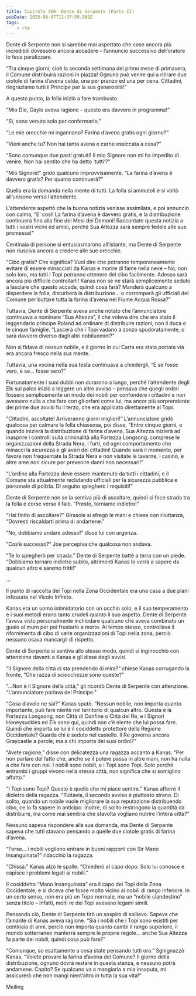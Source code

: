 ```yaml
---
title: Capitolo 460- Dente di Serpente (Parte II)
pubDate: 2025-08-07T11:37:50.989Z
tags:
    - rtw
---
```







Dente di Serpente non si sarebbe mai aspettato che cose ancora più incredibili dovessero ancora accadere – l’annuncio successivo dell’oratore lo fece paralizzare.


“Tra cinque giorni, cioè la seconda settimana del primo mese di primavera, il Comune distribuirà razioni in piazza! Ognuno può venire qui a ritirare due ciotole di farina d’avena calda, una per pranzo ed una per cena. Cittadini, ringraziamo tutti il Principe per la sua generosità!”


A questo punto, la folla iniziò a fare trambusto.


“Mio Dio, Gayle aveva ragione – questo era davvero in programma!”


“Sì, sono venuto solo per confermarlo.”


“Le mie orecchie mi ingannano? Farina d’avena gratis ogni giorno?”


“Vieni anche tu? Non hai tanta avena e carne essiccata a casa?”


“Sono comunque due pasti gratuiti! Il mio Signore non mi ha impedito di venire. Non hai sentito che ha detto ‘tutti’?”


“Mio Signore!” gridò qualcuno improvvisamente. “La farina d’avena è davvero gratis? Per quanto continuerà?”


Quella era la domanda nella mente di tutti. La folla si ammutolì e si voltò all’unisono verso l’attendente.


L’attendente aspettò che la buona notizia venisse assimilata, e poi annunciò con calma, “E’ così! La farina d’avena è davvero gratis, e la distribuzione continuerà fino alla fine dei Mesi dei Demoni! Raccontate questa notizia a tutti i vostri vicini ed amici, perché Sua Altezza sarà sempre fedele alle sue promesse!”


Centinaia di persone si entusiasmarono all’istante, ma Dente di Serpente non riusciva ancora a credere alle sue orecchie.


“Cibo gratis? Che significa? Vuol dire che potranno temporaneamente evitare di essere minacciati da Kanas e morire di fame nella neve – No, non solo loro, ma tutti i Topi potranno ottenere del cibo facilmente. Adesso sarà ancora più difficile controllarli! Kanas non se ne starà semplicemente seduto a lasciare che questo accada, quindi cosa farà? Manderà qualcuno a disperdere la folla, disturberà la distribuzione… o corromperà gli ufficiali del Comune per buttare tutta la farina d’avena nel Fiume Acqua Rossa?”


Tuttavia, Dente di Serpente aveva anche notato che l’annunciatore continuava a nominare “Sua Altezza”, il che voleva dire che era stato il leggendario principe Roland ad ordinare di distribuire razioni, non il duca o le cinque famiglie. “Lascerà che i Topi vadano a zonzo spudoratamente, o sarà davvero diverso dagli altri nobiluomini?”


Non si fidava di nessun nobile, e il giorno in cui Carta era stata portata via era ancora fresco nella sua mente.


Tuttavia, una vocina nella sua testa continuava a chiedergli, “E se fosse vero, e se… fosse vero?”


Fortunatamente i suoi dubbi non durarono a lungo, perché l’attendente degli Elk sul palco iniziò a leggere un altro avviso – pensava che quegli ordini fossero semplicemente un modo dei nobili per confondere i cittadini e non avessero nulla a che fare con gli orfani come lui, ma ancor più sorprendente dei prime due avvisi fu il terzo, che era applicato direttamente ai Topi.


“Cittadini, ascoltate! Arriveranno giorni migliori!” L’annunciatore gridò qualcosa per calmare la folla chiassosa, poi disse, “Entro cinque giorni, o quando inizierà la distribuzione di farina d’avena, Sua Altezza inizierà ad inasprire i controlli sulla criminalità alla Fortezza Longsong, comprese le organizzazioni della Strada Nera, i furti, ed ogni comportamento che minacci la sicurezza e gli averi dei cittadini! Quando sarà il momento, per favore non frequentate la Strada Nera e non visitate le taverne, i casinò, e altre aree non sicure per prevenire danni non necessari!”


“L’ordine alla Fortezza deve essere mantenuto da tutti i cittadini, e il Comune sta attualmente reclutando ufficiali per la sicurezza pubblica e personale di polizia. Di seguito spiegherò i requisiti!”


Dente di Serpente non se la sentiva più di ascoltare, quindi si fece strada tra la folla e corse verso il falò. “Presto, torniamo indietro!”


“Hai finito di ascoltare?” Girasole si sfregò le mani e chiese con riluttanza, “Dovresti riscaldarti prima di andartene.”


“No, dobbiamo andare adesso!” disse lui con urgenza.


“Cos’è successo?” Joe percepiva che qualcosa non andava.


“Te lo spiegherò per strada.” Dente di Serpente batté a terra con un piede. “Dobbiamo tornare indietro subito, altrimenti Kanas lo verrà a sapere da qualcun altro e saremo fritti!”


…


Il punto di raccolta dei Topi nella Zona Occidentale era una casa a due piani infossata nel Vicolo Infinito.


Kanas era un uomo intimidatorio con un occhio solo, e il suo temperamento e i suoi metodi erano tanto crudeli quanto il suo aspetto. Dente di Serpente l’aveva visto personalmente inchiodare qualcuno che aveva combinato un guaio al muro per poi frustarlo a morte. Al tempo stesso, controllava il rifornimento di cibo di varie organizzazioni di Topi nella zona, perciò nessuno osava mancargli di rispetto.


Dente di Serpente si sentiva allo stesso modo, quindi si inginocchiò con attenzione davanti a Kanas e gli disse degli avvisi.


“Il Signore della città ci sta prendendo di mira?” chiese Kanas corrugando la fronte, “Che razza di sciocchezze sono queste?”


“…Non è il Signore della città,” gli ricordò Dente di Serpente con attenzione. “L’annunciatore parlava del Principe.”


“Cosa diavolo ne sai?” Kanas sputò. “Nessun nobile, non importa quanto importante, può fare niente nel territorio di qualcun altro. Questa è la Fortezza Longsong, non Città di Confine o Città del Re, e i Signori Honeysuckles ed Elk sono qui, quindi non c’è niente che lui possa fare. Quindi che importa se lui è il cosiddetto protettore della Regione Occidentale? Guarda chi è seduto nel castello. Il Re governa ancora Graycastle a parole, ma a chi importa dei suoi ordini?”


“Avete ragione,” disse con delicatezza una ragazza accanto a Kanas. “Per non parlare del fatto che, anche se il potere passa in altre mani, non ha nulla a che fare con noi. I nobili sono nobili, e i Topi sono Topi. Solo perché entrambi i gruppi vivono nella stessa città, non significa che si somiglino affatto.”


“I Topi sono Topi? Questo è quello che mi piace sentire.” Kanas afferrò il didietro della ragazza. “Tuttavia, il secondo avviso è piuttosto strano. Di solito, quando un nobile vuole migliorare la sua reputazione distribuendo cibo, ce lo fa sapere in anticipo. Inoltre, di solito restringono la quantità da distribuire, ma come mai sembra che stavolta vogliano nutrire l’intera città?”


Nessuno sapeva rispondere alla sua domanda, ma Dente di Serpente sapeva che tutti stavano pensando a quelle due ciotole gratis di farina d’avena.


“Forse… i nobili vogliono entrare in buoni rapporti con Sir Mano Insanguinata?” ridacchiò la ragazza.


“Chissà.” Kanas alzò le spalle. “Chiederò al capo dopo. Solo lui conosce e capisce i problemi legati ai nobili.”


Il cosiddetto “Mano Insanguinata” era il capo dei Topi della Zona Occidentale, e si diceva che fosse molto vicino ai nobili di rango inferiore. In un certo senso, non era più un Topo normale, ma un “nobile clandestino” senza titolo – infatti, molti re dei Topi avevano legami simili.


Pensando ciò, Dente di Serpente tirò un sospiro di sollievo. Sapeva che l’amante di Kanas aveva ragione. “Sia i nobili che i Topi sono esistiti per centinaia di anni, perciò non importa quanto cambi il rango superiore, il mondo sotterraneo manterrà sempre le proprie regole… anche Sua Altezza fa parte dei nobili, quindi cosa può fare?”


“Comunque, so esattamente a cosa state pensando tutti ora.” Sghignazzò Kanas. “Volete provare la farina d’avena del Comune? Il giorno della distribuzione, ognuno dovrà restare in questa stanza, e nessuno potrà andarsene. Capito? Se qualcuno va a mangiarla a mia insaputa, mi assicurerò che non mangi nient’altro in tutta la sua vita!”


Meiling




                                


                                



